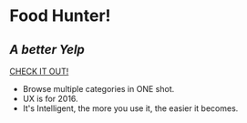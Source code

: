 # Food Hunter!
  
## *A better Yelp*
[CHECK IT OUT!](http://52.26.69.49/)

- Browse multiple categories in ONE shot.
- UX is for 2016.
- It's Intelligent, the more you use it, the easier it becomes.
